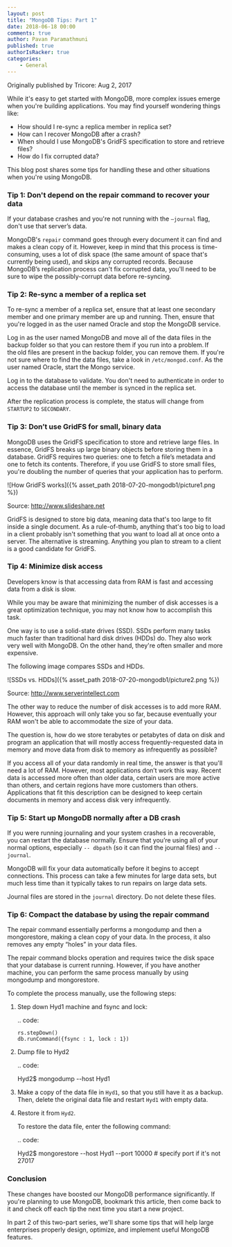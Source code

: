 ```yaml
---
layout: post
title: "MongoDB Tips: Part 1"
date: 2018-06-18 00:00
comments: true
author: Pavan Paramathmuni
published: true
authorIsRacker: true
categories:
    - General
---
```


Originally published by Tricore: Aug 2, 2017

While it's easy to get started with MongoDB, more complex issues emerge
when you're building applications. You may find yourself wondering things
like:

- How should I re-sync a replica member in replica set?
- How can I recover MongoDB after a crash?
- When should I use MongoDB's GridFS specification to store and retrieve files?
- How do I fix corrupted data?

This blog post shares some tips for handling these and other situations when
you're using MongoDB.

### Tip 1:  Don't depend on the repair command to recover your data

If your database crashes and you're not running with the ``–journal`` flag,
don't use that server’s data.

MongoDB's ``repair`` command goes through every document it can find and makes
a clean copy of it. However, keep in mind that this process is time-consuming,
uses a lot of disk space (the same amount of space that's currently being
used), and skips any corrupted records. Because MongoDB’s replication process
can't fix corrupted data, you'll need to be sure to wipe the possibly-corrupt
data before re-syncing.

### Tip 2: Re-sync a member of a replica set

To re-sync a member of a replica set, ensure that at least one secondary
member and one primary member are up and running. Then, ensure that you're
logged in as the user named Oracle and stop the MongoDB service.

Log in as the user named MongoDB and move all of the data files in the backup
folder so that you can restore them if you run into a problem. If the old
files are present in the backup folder, you can remove them. If you're not
sure where to find the data files, take a look in ``/etc/mongod.conf``.
As the user named Oracle, start the Mongo service.

Log in to the database to validate. You don't need to authenticate in order to
access the database until the member is synced in the replica set.

After the replication process is complete, the status will change from
``STARTUP2`` to ``SECONDARY``.

### Tip 3:  Don’t use GridFS for small, binary data

MongoDB uses the GridFS specification to store and retrieve large files. In
essence, GridFS breaks up large binary objects before storing them in a
database. GridFS requires two queries: one to fetch a file’s metadata and one
to fetch its contents. Therefore, if you use GridFS to store small files,
you're doubling the number of queries that your application has to perform.  

![How GridFS works]({% asset_path 2018-07-20-mongodb1/picture1.png %})

Source: http://www.slideshare.net

GridFS is designed to store big data, meaning data that's too large to fit
inside a single document. As a rule-of-thumb, anything that's too big to load
in a client probably isn't something that you want to load all at once onto a
server. The alternative is streaming. Anything you plan to stream to a
client is a good candidate for GridFS.

### Tip 4: Minimize disk access

Developers know is that accessing data from RAM is fast and accessing data
from a disk is slow.

While you may be aware that minimizing the number of disk accesses is a great
optimization technique, you may not know how to accomplish this task.

One way is to use a solid-state drives (SSD). SSDs perform many tasks much
faster than traditional hard disk drives (HDDs) do. They also work very well
with MongoDB. On the other hand, they're often smaller and more expensive.

The following image compares SSDs and HDDs.

![SSDs vs. HDDs]({% asset_path 2018-07-20-mongodb1/picture2.png %})

Source: http://www.serverintellect.com

The other way to reduce the number of disk accesses is to add more RAM.
However, this approach will only take you so far, because eventually your RAM
won't be able to accommodate the size of your data.

The question is, how do we store terabytes or petabytes of data on disk and
program an application that will mostly access frequently-requested data in
memory and move data from disk to memory as infrequently as possible?

If you access all of your data randomly in real time, the answer is that
you'll need a lot of RAM. However, most applications don’t work this way.
Recent data is accessed more often than older data, certain users are more
active than others, and certain regions have more customers than others.
Applications that fit this description can be designed to keep certain
documents in memory and access disk very infrequently.

### Tip 5: Start up MongoDB normally after a DB crash

If you were running journaling and your system crashes in a recoverable, you
can restart the database normally. Ensure that you’re using all of your normal
options, especially ``-- dbpath`` (so it can find the journal files) and
``--journal``.  

MongoDB will fix your data automatically before it begins to accept
connections. This process can take a few minutes for large data sets, but much
less time than it typically takes to run repairs on large data sets.

Journal files are stored in the ``journal`` directory. Do not delete these
files.

### Tip 6: Compact the database by using the repair command

The repair command essentially performs a mongodump and then a mongorestore,
making a clean copy of your data. In the process, it also removes any empty
“holes” in your data files.

The repair command blocks operation and requires twice the disk space that
your database is current running. However, if you have another machine, you
can perform the same process manually by using mongodump and mongorestore.

To complete the process manually, use the following steps:

1. Step down Hyd1 machine and fsync and lock:

   .. code:

       rs.stepDown()
       db.runCommand({fsync : 1, lock : 1})

2. Dump file to Hyd2

   .. code:

     Hyd2$ mongodump --host Hyd1

3. Make a copy of the data file in ``Hyd1``, so that you still have it as a
   backup. Then, delete the original data file and restart ``Hyd1`` with empty
   data.

4. Restore it from ``Hyd2``.

   To restore the data file, enter the following command:

   .. code:

     Hyd2$ mongorestore --host Hyd1 --port 10000 # specify port if it's not 27017

### Conclusion

These changes have boosted our MongoDB performance significantly. If you're
planning to use MongoDB, bookmark this article, then come back to it and check
off each tip the next time you start a new project.

In part 2 of this two-part series, we'll share some tips that will help large
enterprises properly design, optimize, and implement useful MongoDB features.
